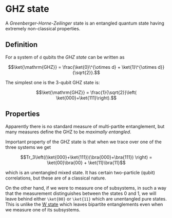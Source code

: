 # GHZ state

A *Greenberger-Horne-Zeilinger* state is an entangled quantum state
having extremely non-classical properties.

## Definition

For a system of ``d`` qubits the *GHZ state* can be written as
```math
\ket{\mathrm{GHZ}} = \frac{\ket{0}\^{\otimes d} +
\ket{1}\^{\otimes d}}{\sqrt{2}}.
```

The simplest one is the 3-qubit GHZ state is: 
```math
\ket{\mathrm{GHZ}} = \frac{1}{\sqrt{2}}\left( \ket{000}+\ket{111}\right).
```

## Properties

Apparently there is no standard measure of multi-partite entanglement,
but many measures define the GHZ to be *maximally entangled*.

Important property of the GHZ state is that when we trace over one of
the three systems we get
```math
Tr_3\left((\ket{000}+\ket{111})(\bra{000}+\bra{111}) \right) =
\ket{00}\bra{00} + \ket{11}\bra{11}
```
which is an unentangled mixed state. It has certain two-particle (qubit)
correlations, but these are of a classical nature.

On the other hand, if we were to measure one of subsystems, in such a
way that the measurement distinguishes between the states 0 and 1, we
will leave behind either ``\ket{00}`` or ``\ket{11}`` which are
unentangled pure states. This is unlike the [W
state](aux-definitions/w-state) which leaves bipartite entanglements
even when we measure one of its subsystems.
